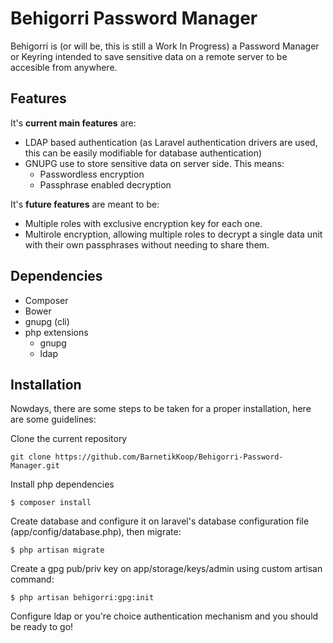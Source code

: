 Behigorri Password Manager
==========================

Behigorri is (or will be, this is still a Work In Progress) a Password Manager or Keyring intended to save sensitive data on a remote server to be accesible from anywhere.

Features
--------

It's **current main features** are:
 * LDAP based authentication (as Laravel authentication drivers are used, this can be easily modifiable for database authentication)
 * GNUPG use to store sensitive data on server side. This means:
   * Passwordless encryption
   * Passphrase enabled decryption

It's **future features** are meant to be:
 * Multiple roles with exclusive encryption key for each one.
 * Multirole encryption, allowing multiple roles to decrypt a single data unit with their own passphrases without needing to share them. 

Dependencies
------------
 * Composer
 * Bower
 * gnupg (cli)
 * php extensions
   * gnupg
   * ldap

Installation
------------

Nowdays, there are some steps to be taken for a proper installation, here are some guidelines:

Clone the current repository

  `git clone https://github.com/BarnetikKoop/Behigorri-Password-Manager.git`

Install php dependencies

  `$ composer install`

Create database and configure it on laravel's database configuration file (app/config/database.php), then migrate:

  `$ php artisan migrate`

Create a gpg pub/priv key on app/storage/keys/admin using custom artisan command:

  `$ php artisan behigorri:gpg:init` 

Configure ldap or you're choice authentication mechanism and you should be ready to go!
